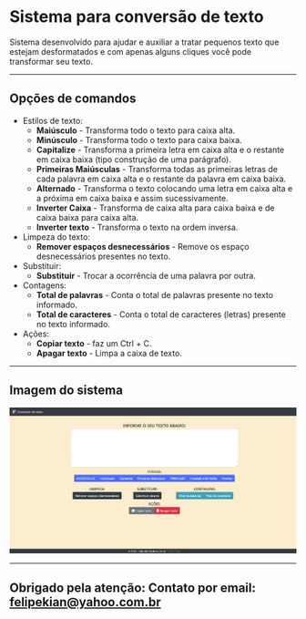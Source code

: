 # Sistema para conversão de texto

Sistema desenvolvido para ajudar e auxiliar a tratar pequenos texto que estejam desformatados e com apenas alguns cliques você pode transformar seu texto.

---

## Opções de comandos

* Estilos de texto:
    * **Maiúsculo** - Transforma todo o texto para caixa alta.
    * **Minúsculo** - Transforma todo o texto para caixa baixa.
    * **Capitalize** - Transforma a primeira letra em caixa alta e o restante em caixa baixa (tipo construção de uma parágrafo).
    * **Primeiras Maiúsculas** - Transforma todas as primeiras letras de cada palavra em caixa alta e o restante da palavra em caixa baixa.
    * **Alternado** - Transforma o texto colocando uma letra em caixa alta e a próxima em caixa baixa e assim sucessivamente.
    * **Inverter Caixa** - Transforma de caixa alta para caixa baixa e de caixa baixa para caixa alta.
    * **Inverter texto** - Transforma o texto na ordem inversa.
* Limpeza do texto:
    * **Remover espaços desnecessários** - Remove os espaço desnecessários presentes no texto.
* Substituir:
    * **Substituir** - Trocar a ocorrência de uma palavra por outra.
* Contagens:
    * **Total de palavras** - Conta o total de palavras presente no texto informado.
    * **Total de caracteres** - Conta o total de caracteres (letras) presente no texto informado.
* Ações:
    * **Copiar texto** - faz um Ctrl + C. 
    * **Apagar texto** - Limpa a caixa de texto.

---

## Imagem do sistema

![](markdown/sistema.png)

---

## Obrigado pela atenção:  Contato por email: felipekian@yahoo.com.br
